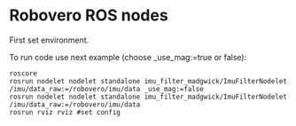 # Robovero ROS nodes

First set environment.

To run code use next example (choose _use_mag:=true or false):

~~~{.bash}
roscore
rosrun nodelet nodelet standalone imu_filter_madgwick/ImuFilterNodelet /imu/data_raw:=/robovero/imu/data _use_mag:=false
rosrun nodelet nodelet standalone imu_filter_madgwick/ImuFilterNodelet /imu/data_raw:=/robovero/imu/data
rosrun rviz rviz #set config
~~~
